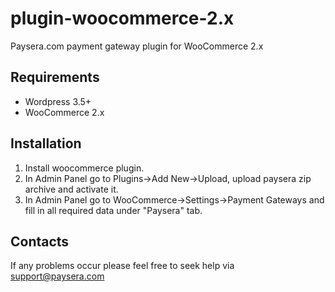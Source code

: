 plugin-woocommerce-2.x
======================

Paysera.com payment gateway plugin for WooCommerce 2.x

Requirements
------------

- Wordpress 3.5+
- WooCommerce 2.x

Installation
------------

1. Install woocommerce plugin.
2. In Admin Panel go to Plugins->Add New->Upload, upload paysera zip archive and activate it.
3. In Admin Panel go to WooCommerce->Settings->Payment Gateways and fill in all required data under "Paysera" tab.

Contacts
--------

If any problems occur please feel free to seek help via support@paysera.com

